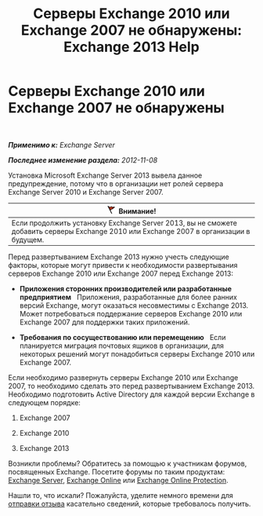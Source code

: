 ﻿---
title: 'Серверы Exchange 2010 или Exchange 2007 не обнаружены: Exchange 2013 Help'
TOCTitle: Серверы Exchange 2010 или Exchange 2007 не обнаружены
ms:assetid: 789cabab-c769-4a16-a6c8-3db82cff8861
ms:mtpsurl: https://technet.microsoft.com/ru-ru/library/ms.exch.setupreadiness.noe14serverwarning(v=EXCHG.150)
ms:contentKeyID: 50488472
ms.date: 04/30/2018
mtps_version: v=EXCHG.150
ms.translationtype: HT
---

# Серверы Exchange 2010 или Exchange 2007 не обнаружены

 

_**Применимо к:** Exchange Server_

_**Последнее изменение раздела:** 2012-11-08_

Установка Microsoft Exchange Server 2013 вывела данное предупреждение, потому что в организации нет ролей сервера Exchange Server 2010 и Exchange Server 2007.

<table>
<thead>
<tr class="header">
<th><img src="images/Dd876857.Caution(EXCHG.150).gif" title="Внимание!" alt="Внимание!" />Внимание!</th>
</tr>
</thead>
<tbody>
<tr class="odd">
<td>Если продолжить установку Exchange Server 2013, вы не сможете добавить серверы Exchange 2010 или Exchange 2007 в организации в будущем.</td>
</tr>
</tbody>
</table>


Перед развертыванием Exchange 2013 нужно учесть следующие факторы, которые могут привести к необходимости развертывания серверов Exchange 2010 или Exchange 2007 перед Exchange 2013:

  - **Приложения сторонних производителей или разработанные предприятием**   Приложения, разработанные для более ранних версий Exchange, могут оказаться несовместимы с Exchange 2013. Может потребоваться поддержание серверов Exchange 2010 или Exchange 2007 для поддержки таких приложений.

  - **Требования по сосуществованию или перемещению**   Если планируется миграция почтовых ящиков в организации, для некоторых решений могут понадобиться серверы Exchange 2010 или Exchange 2007.

Если необходимо развернуть серверы Exchange 2010 или Exchange 2007, то необходимо сделать это перед развертыванием Exchange 2013. Необходимо подготовить Active Directory для каждой версии Exchange в следующем порядке:

1.  Exchange 2007

2.  Exchange 2010

3.  Exchange 2013

Возникли проблемы? Обратитесь за помощью к участникам форумов, посвященных Exchange. Посетите форумы по таким продуктам: [Exchange Server](https://go.microsoft.com/fwlink/p/?linkid=60612), [Exchange Online](https://go.microsoft.com/fwlink/p/?linkid=267542) или [Exchange Online Protection](https://go.microsoft.com/fwlink/p/?linkid=285351).

Нашли то, что искали? Пожалуйста, уделите немного времени для [отправки отзыва](mailto:exsetuphelpfeedback@microsoft.com?subject=exchange%202013%20setup%20help%20feedbac) касательно сведений, которые требовалось получить.


